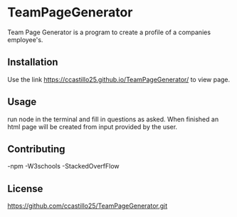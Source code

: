 # TeamPageGenerator

Team Page Generator is a program to create a profile of a companies employee's.

## Installation

Use the link https://ccastillo25.github.io/TeamPageGenerator/ to view page.

## Usage

run node in the terminal and fill in questions as asked. When finished an html page will be created from input provided by the user.

## Contributing
-npm
-W3schools
-StackedOverfFlow


## License
https://github.com/ccastillo25/TeamPageGenerator.git

